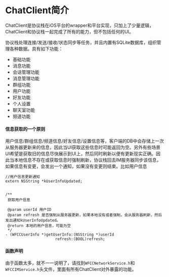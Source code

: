 # ChatClient简介
ChatClient是协议栈在iOS平台的wrapper和平台实现，只加上了少量逻辑，ChatClient和协议栈一起完成了所有的能力，但不包括任何的UI。

协议栈处理连接/发送/接收/状态同步等任务，并且内置有SQLite数据库，组织管理各种数据。具有如下功能：

* 基础功能
* 消息功能
* 会话管理功能
* 消息管理功能
* 群组功能
* 用户功能
* 好友功能
* 个人设置
* 聊天室功能
* 频道功能

#### 信息获取的一个原则
用户信息/群组信息/频道信息/好友信息/设置信息等，客户端的DB中会存储上一次从服务器更新来的信息，因此当UI获取这些信息时可能返回为空。另外有些场景UI希望是获取旧的信息尽快展示到UI上，然后同时刷新以便有更新现实正确。因此当本地信息不存在或获取信息时强制刷新，协议栈回去IM服务器同步该信息，如果信息有变更，会发出一个通知，如果没有变更则结束。比如用户信息
```
//用户信息更新通知
extern NSString *kUserInfoUpdated;


/**
 获取用户信息

 @param userId 用户ID
 @param refresh 是否强制从服务器更新，如果本地没有或者强制，会从服务器刷新，然后发出通知kUserInfoUpdated。
 @return 本地的用户信息，可能为空
 */
- (WFCCUserInfo *)getUserInfo:(NSString *)userId
                      refresh:(BOOL)refresh;
```

#### 函数声明
由于函数太多，就不一一说明了，请找到```WFCCNetworkService.h```和```WFCCIMService.h```头文件，里面有所有ChatClient对外暴露的功能。
